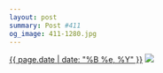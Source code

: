 ```yaml
---
layout: post
summary: Post #411
og_image: 411-1280.jpg
---
```


<p>
  <time><a href="/411">{{ page.date | date: "%B %e, %Y" }}</a></time>
  <a href="/411"><img src="{{ site.assets_url }}/411-640.jpg" srcset="{{ site.assets_url }}/411-1280.jpg 1280w, {{ site.assets_url }}/411-960.jpg 960w, {{ site.assets_url }}/411-640.jpg 640w, {{ site.assets_url }}/411-320.jpg 320w" sizes="(min-width: 700px) 50vw, calc(100vw - 2rem)" /></a>
</p>

